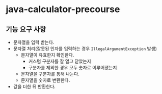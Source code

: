 # java-calculator-precourse

## 기능 요구 사항
- 문자열을 입력 받는다.
- 문자열 처리(잘못된 인자를 입력하는 경우 `IllegalArgumentException` 발생)
    - 문자열이 유효한지 확인한다.
        - 커스텀 구분자를 잘 열고 닫았는지
        - 구분자를 제외한 경우 모두 숫자로 이루어졌는지
    - 문자열을 구분자를 통해 나눈다.
    - 문자열을 숫자로 변환한다.
- 값을 더한 뒤 반환한다.
